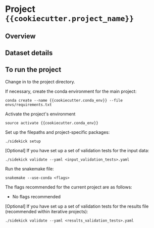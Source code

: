 # Project `{{cookiecutter.project_name}}`

## Overview

<!-- User to fill in the details -->

## Dataset details

<!-- User to fill in the details -->

## To run the project

Change in to the project directory.

If necessary, create the conda environment for the main project:

`conda create --name {{cookiecutter.conda_env}} --file envs/requirements.txt`

Activate the project's environment

`source activate {{cookiecutter.conda_env}}`

Set up the filepaths and project-specific packages:

`./sidekick setup`

[Optional] If you have set up a set of validation tests for the input data:

`./sidekick validate --yaml <input_validation_tests>.yaml`

Run the snakemake file:

`snakemake --use-conda <flags>`

The flags recommended for the current project are as follows:

<!-- User to update the flags, based on project requirements -->

- No flags recommended

[Optional] If you have set up a set of validation tests for the results file
(recommended within iterative projects):

`./sidekick validate --yaml <results_validation_tests>.yaml`
